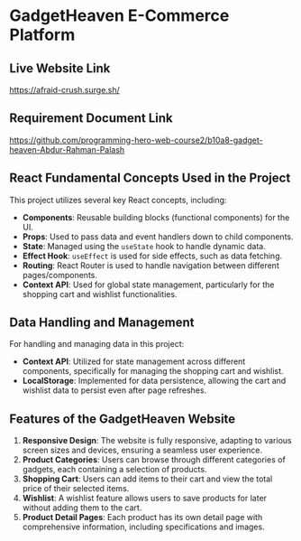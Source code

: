 # GadgetHeaven E-Commerce Platform

## Live Website Link
https://afraid-crush.surge.sh/

## Requirement Document Link
https://github.com/programming-hero-web-course2/b10a8-gadget-heaven-Abdur-Rahman-Palash

## React Fundamental Concepts Used in the Project
This project utilizes several key React concepts, including:
- **Components**: Reusable building blocks (functional components) for the UI.
- **Props**: Used to pass data and event handlers down to child components.
- **State**: Managed using the `useState` hook to handle dynamic data.
- **Effect Hook**: `useEffect` is used for side effects, such as data fetching.
- **Routing**: React Router is used to handle navigation between different pages/components.
- **Context API**: Used for global state management, particularly for the shopping cart and wishlist functionalities.

## Data Handling and Management
For handling and managing data in this project:
- **Context API**: Utilized for state management across different components, specifically for managing the shopping cart and wishlist.
- **LocalStorage**: Implemented for data persistence, allowing the cart and wishlist data to persist even after page refreshes.

## Features of the GadgetHeaven Website
1. **Responsive Design**: The website is fully responsive, adapting to various screen sizes and devices, ensuring a seamless user experience.
2. **Product Categories**: Users can browse through different categories of gadgets, each containing a selection of products.
3. **Shopping Cart**: Users can add items to their cart and view the total price of their selected items.
4. **Wishlist**: A wishlist feature allows users to save products for later without adding them to the cart.
5. **Product Detail Pages**: Each product has its own detail page with comprehensive information, including specifications and images.


